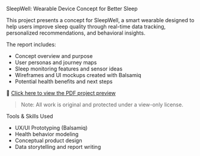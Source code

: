 SleepWell: Wearable Device Concept for Better Sleep

This project presents a concept for SleepWell, a smart wearable designed to help users improve sleep quality through real-time data tracking, personalized recommendations, and behavioral insights.

The report includes:

- Concept overview and purpose
- User personas and journey maps
- Sleep monitoring features and sensor ideas
- Wireframes and UI mockups created with Balsamiq
- Potential health benefits and next steps

📄 [Click here to view the PDF project preview](./SleepWell_Report.pdf)

> Note: All work is original and protected under a view-only license.

Tools & Skills Used
- UX/UI Prototyping (Balsamiq)
- Health behavior modeling
- Conceptual product design
- Data storytelling and report writing
